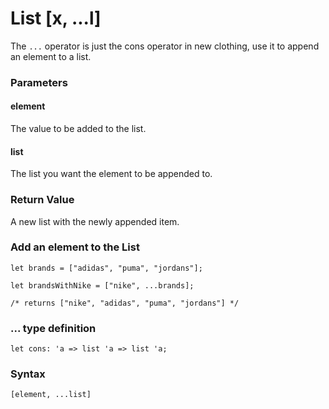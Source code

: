 # List [x, ...l]

The `...` operator is just the cons operator in new clothing, use it to append an element to a list.

### Parameters

#### element
The value to be added to the list.

#### list
The list you want the element to be appended to.

### Return Value
A new list with the newly appended item.

### Add an element to the List
```
let brands = ["adidas", "puma", "jordans"];

let brandsWithNike = ["nike", ...brands];

/* returns ["nike", "adidas", "puma", "jordans"] */
```

### ... type definition
```
let cons: 'a => list 'a => list 'a;
```

### Syntax
```
[element, ...list]
```
